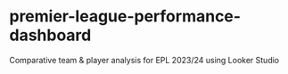 # premier-league-performance-dashboard
Comparative team &amp; player analysis for EPL 2023/24 using Looker Studio

